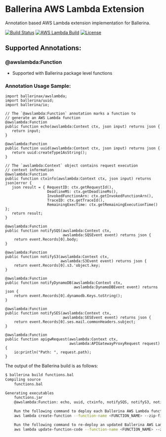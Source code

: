 # Ballerina AWS Lambda Extension

Annotation based AWS Lambda extension implementation for Ballerina. 

[![Build Status](https://wso2.org/jenkins/job/ballerinax/job/awslambda-pipeline/badge/icon)](https://wso2.org/jenkins/job/ballerinax/job/awslambda-pipeline/)
[![AWS Lambda Build](https://github.com/ballerina-platform/module-ballerinax-aws.lambda/workflows/Ballerinax%20AWS%20Lambda%20Build/badge.svg)](https://github.com/ballerina-platform/module-ballerinax-aws.lambda/actions?query=workflow%3A%22Ballerina+AWS+Lambda+Build%22)
[![License](https://img.shields.io/badge/License-Apache%202.0-blue.svg)](https://opensource.org/licenses/Apache-2.0)

## Supported Annotations:

### @awslambda:Function
- Supported with Ballerina package level functions

### Annotation Usage Sample:

```ballerina
import ballerinax/awslambda;
import ballerina/uuid;
import ballerina/io;

// The `@awslambda:Function` annotation marks a function to
// generate an AWS Lambda function
@awslambda:Function
public function echo(awslambda:Context ctx, json input) returns json {
   return input;
}

@awslambda:Function
public function uuid(awslambda:Context ctx, json input) returns json {
   return uuid:createType1AsString();
}

// The `awslambda:Context` object contains request execution
// context information
@awslambda:Function
public function ctxinfo(awslambda:Context ctx, json input) returns json|error {
   json result = { RequestID: ctx.getRequestId(),
                   DeadlineMS: ctx.getDeadlineMs(),
                   InvokedFunctionArn: ctx.getInvokedFunctionArn(),
                   TraceID: ctx.getTraceId(),
                   RemainingExecTime: ctx.getRemainingExecutionTime() };
   return result;
}

@awslambda:Function
public function notifySQS(awslambda:Context ctx, 
                          awslambda:SQSEvent event) returns json {
    return event.Records[0].body;
}

@awslambda:Function
public function notifyS3(awslambda:Context ctx, 
                         awslambda:S3Event event) returns json {
    return event.Records[0].s3.'object.key;
}

@awslambda:Function
public function notifyDynamoDB(awslambda:Context ctx, 
                               awslambda:DynamoDBEvent event) returns json {
    return event.Records[0].dynamodb.Keys.toString();
}

@awslambda:Function
public function notifySES(awslambda:Context ctx, 
                          awslambda:SESEvent event) returns json {
    return event.Records[0].ses.mail.commonHeaders.subject;
}

@awslambda:Function
public function apigwRequest(awslambda:Context ctx, 
                             awslambda:APIGatewayProxyRequest request) {
    io:println("Path: ", request.path);
}
```

The output of the Ballerina build is as follows:

```bash
$ ballerina build functions.bal 
Compiling source
	functions.bal

Generating executables
	functions.jar
	@awslambda:Function: echo, uuid, ctxinfo, notifySQS, notifyS3, notifyDynamoDB, notifySES, apigwRequest

	Run the following command to deploy each Ballerina AWS Lambda function:
	aws lambda create-function --function-name <FUNCTION_NAME> --zip-file fileb://aws-ballerina-lambda-functions.zip --handler functions.<FUNCTION_NAME> --runtime provided --role <LAMBDA_ROLE_ARN> --layers arn:aws:lambda:<REGION_ID>:134633749276:layer:ballerina-jre11:1

	Run the following command to re-deploy an updated Ballerina AWS Lambda function:
	aws lambda update-function-code --function-name <FUNCTION_NAME> --zip-file fileb://aws-ballerina-lambda-functions.zip
```
